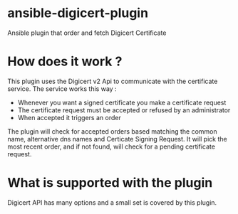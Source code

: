 # ansible-digicert-plugin
Ansible plugin that order and fetch Digicert Certificate

# How does it work ?
This plugin uses the Digicert v2 Api to communicate with the certificate service. The service works this way :
- Whenever you want a signed certificate you make a certificate request
- The certificate request must be accepted or refused by an administrator
- When accepted it triggers an order

The plugin will check for accepted orders based matching the common name, alternative dns names and Certicate Signing Request. It will pick the most recent order, and if not found, will check for a pending certificate request.

# What is supported with the plugin

Digicert API has many options and a small set is covered by this plugin. 
